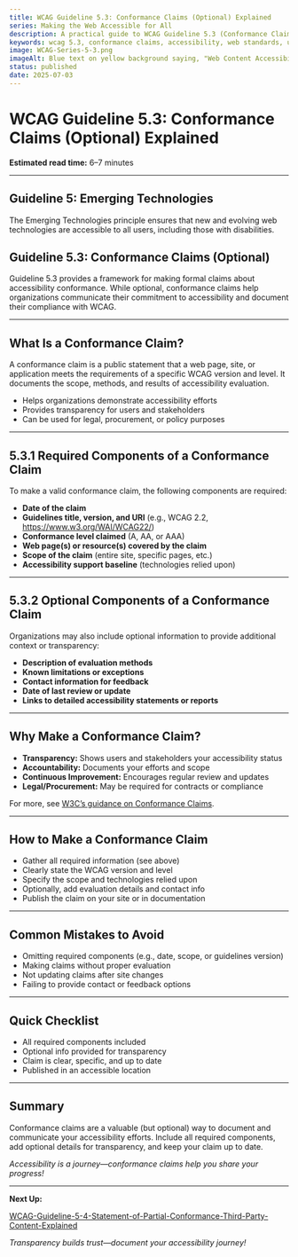 ```yaml
---
title: WCAG Guideline 5.3: Conformance Claims (Optional) Explained
series: Making the Web Accessible for All
description: A practical guide to WCAG Guideline 5.3 (Conformance Claims)—what they are, why they matter, and how to make and document conformance claims for accessibility.
keywords: wcag 5.3, conformance claims, accessibility, web standards, user experience, emerging technologies
image: WCAG-Series-5-3.png
imageAlt: Blue text on yellow background saying, "Web Content Accessibiilty Guiedlines (WCAG) 5.3 Explained, Conformance Claims (Optional)"
status: published
date: 2025-07-03
---
```


# **WCAG Guideline 5.3: Conformance Claims (Optional) Explained**

**Estimated read time:** 6–7 minutes

---

## **Guideline 5: Emerging Technologies**

The Emerging Technologies principle ensures that new and evolving web technologies are accessible to all users, including those with disabilities.

## **Guideline 5.3: Conformance Claims (Optional)**

Guideline 5.3 provides a framework for making formal claims about accessibility conformance. While optional, conformance claims help organizations communicate their commitment to accessibility and document their compliance with WCAG.

---

## **What Is a Conformance Claim?**

<!-- [Illustration: Certificate or checklist with accessibility icons] -->

A conformance claim is a public statement that a web page, site, or application meets the requirements of a specific WCAG version and level. It documents the scope, methods, and results of accessibility evaluation.

- Helps organizations demonstrate accessibility efforts
- Provides transparency for users and stakeholders
- Can be used for legal, procurement, or policy purposes

---

## **5.3.1 Required Components of a Conformance Claim**

To make a valid conformance claim, the following components are required:

- **Date of the claim**
- **Guidelines title, version, and URI** (e.g., WCAG 2.2, https://www.w3.org/WAI/WCAG22/)
- **Conformance level claimed** (A, AA, or AAA)
- **Web page(s) or resource(s) covered by the claim**
- **Scope of the claim** (entire site, specific pages, etc.)
- **Accessibility support baseline** (technologies relied upon)

<!-- [Infographic: Checklist with required claim components] -->

---

## **5.3.2 Optional Components of a Conformance Claim**

Organizations may also include optional information to provide additional context or transparency:

- **Description of evaluation methods**
- **Known limitations or exceptions**
- **Contact information for feedback**
- **Date of last review or update**
- **Links to detailed accessibility statements or reports**

<!-- [Infographic: Optional info icons, such as contact, report, and update date] -->

---

## **Why Make a Conformance Claim?**

- **Transparency:** Shows users and stakeholders your accessibility status
- **Accountability:** Documents your efforts and scope
- **Continuous Improvement:** Encourages regular review and updates
- **Legal/Procurement:** May be required for contracts or compliance

For more, see [W3C’s guidance on Conformance Claims](https://www.w3.org/WAI/WCAG22/standards-guidelines/wcag/conformance/#conformance-claims).

---

## **How to Make a Conformance Claim**

<!-- [Side-by-side: Good example (clear, complete claim) vs. Bad example (vague or missing info)] -->

- Gather all required information (see above)
- Clearly state the WCAG version and level
- Specify the scope and technologies relied upon
- Optionally, add evaluation details and contact info
- Publish the claim on your site or in documentation

---

## **Common Mistakes to Avoid**

- Omitting required components (e.g., date, scope, or guidelines version)
- Making claims without proper evaluation
- Not updating claims after site changes
- Failing to provide contact or feedback options

---

## **Quick Checklist**

<!-- [Checklist graphic: Icons for certificate, checklist, and contact] -->

- All required components included
- Optional info provided for transparency
- Claim is clear, specific, and up to date
- Published in an accessible location

---

## **Summary**

<!-- [Illustration: User reviewing a conformance claim certificate] -->

Conformance claims are a valuable (but optional) way to document and communicate your accessibility efforts. Include all required components, add optional details for transparency, and keep your claim up to date.

*Accessibility is a journey—conformance claims help you share your progress!*

---

**Next Up:**

[WCAG-Guideline-5-4-Statement-of-Partial-Conformance-Third-Party-Content-Explained](WCAG-Guideline-5-4-Statement-of-Partial-Conformance-Third-Party-Content-Explained)

*Transparency builds trust—document your accessibility journey!*
